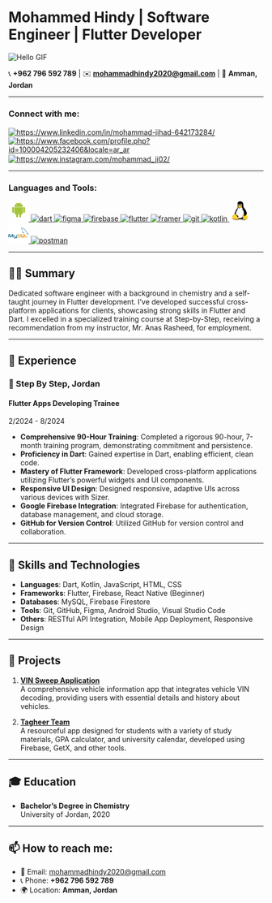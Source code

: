 # Mohammed Hindy | Software Engineer | Flutter Developer

![Hello GIF](https://i.pinimg.com/originals/3c/66/44/3c6644e66d201ed4510e4e52c8f4eb5f.gif)

📞 **+962 796 592 789** | ✉️ **mohammadhindy2020@gmail.com** | 📍 **Amman, Jordan**

---

<h3 align="left">Connect with me:</h3>
<p align="left">
  <a href="https://linkedin.com/in/mohammad-jihad-642173284/" target="blank">
    <img align="center" src="https://raw.githubusercontent.com/rahuldkjain/github-profile-readme-generator/master/src/images/icons/Social/linked-in-alt.svg" alt="https://www.linkedin.com/in/mohammad-jihad-642173284/" height="30" width="40" />
  </a>
  <a href="https://fb.com/100004205232406" target="blank">
    <img align="center" src="https://raw.githubusercontent.com/rahuldkjain/github-profile-readme-generator/master/src/images/icons/Social/facebook.svg" alt="https://www.facebook.com/profile.php?id=100004205232406&locale=ar_ar" height="30" width="40" />
  </a>
  <a href="https://instagram.com/mohammad_ji02/" target="blank">
    <img align="center" src="https://raw.githubusercontent.com/rahuldkjain/github-profile-readme-generator/master/src/images/icons/Social/instagram.svg" alt="https://www.instagram.com/mohammad_ji02/" height="30" width="40" />
  </a>
</p>

---

<h3 align="left">Languages and Tools:</h3>
<p align="left">
  <a href="https://developer.android.com" target="_blank" rel="noreferrer">
    <img src="https://raw.githubusercontent.com/devicons/devicon/master/icons/android/android-original-wordmark.svg" alt="android" width="40" height="40"/>
  </a>
  <a href="https://dart.dev" target="_blank" rel="noreferrer">
    <img src="https://www.vectorlogo.zone/logos/dartlang/dartlang-icon.svg" alt="dart" width="40" height="40"/>
  </a>
  <a href="https://www.figma.com/" target="_blank" rel="noreferrer">
    <img src="https://www.vectorlogo.zone/logos/figma/figma-icon.svg" alt="figma" width="40" height="40"/>
  </a>
  <a href="https://firebase.google.com/" target="_blank" rel="noreferrer">
    <img src="https://www.vectorlogo.zone/logos/firebase/firebase-icon.svg" alt="firebase" width="40" height="40"/>
  </a>
  <a href="https://flutter.dev" target="_blank" rel="noreferrer">
    <img src="https://www.vectorlogo.zone/logos/flutterio/flutterio-icon.svg" alt="flutter" width="40" height="40"/>
  </a>
  <a href="https://www.framer.com/" target="_blank" rel="noreferrer">
    <img src="https://www.vectorlogo.zone/logos/framer/framer-icon.svg" alt="framer" width="40" height="40"/>
  </a>
  <a href="https://git-scm.com/" target="_blank" rel="noreferrer">
    <img src="https://www.vectorlogo.zone/logos/git-scm/git-scm-icon.svg" alt="git" width="40" height="40"/>
  </a>
  <a href="https://kotlinlang.org" target="_blank" rel="noreferrer">
    <img src="https://www.vectorlogo.zone/logos/kotlinlang/kotlinlang-icon.svg" alt="kotlin" width="40" height="40"/>
  </a>
  <a href="https://www.linux.org/" target="_blank" rel="noreferrer">
    <img src="https://raw.githubusercontent.com/devicons/devicon/master/icons/linux/linux-original.svg" alt="linux" width="40" height="40"/>
  </a>
  <a href="https://www.mysql.com/" target="_blank" rel="noreferrer">
    <img src="https://raw.githubusercontent.com/devicons/devicon/master/icons/mysql/mysql-original-wordmark.svg" alt="mysql" width="40" height="40"/>
  </a>
  <a href="https://postman.com" target="_blank" rel="noreferrer">
    <img src="https://www.vectorlogo.zone/logos/getpostman/getpostman-icon.svg" alt="postman" width="40" height="40"/>
  </a>
</p>

---

## 👨‍💻 Summary

Dedicated software engineer with a background in chemistry and a self-taught journey in Flutter development. I’ve developed successful cross-platform applications for clients, showcasing strong skills in Flutter and Dart. I excelled in a specialized training course at Step-by-Step, receiving a recommendation from my instructor, Mr. Anas Rasheed, for employment.

---

## 💼 Experience

### 📌 Step By Step, Jordan
#### Flutter Apps Developing Trainee  
2/2024 - 8/2024  
- **Comprehensive 90-Hour Training**: Completed a rigorous 90-hour, 7-month training program, demonstrating commitment and persistence.  
- **Proficiency in Dart**: Gained expertise in Dart, enabling efficient, clean code.  
- **Mastery of Flutter Framework**: Developed cross-platform applications utilizing Flutter’s powerful widgets and UI components.  
- **Responsive UI Design**: Designed responsive, adaptive UIs across various devices with Sizer.  
- **Google Firebase Integration**: Integrated Firebase for authentication, database management, and cloud storage.  
- **GitHub for Version Control**: Utilized GitHub for version control and collaboration.  

---

## 🔧 Skills and Technologies

- **Languages**: Dart, Kotlin, JavaScript, HTML, CSS  
- **Frameworks**: Flutter, Firebase, React Native (Beginner)  
- **Databases**: MySQL, Firebase Firestore  
- **Tools**: Git, GitHub, Figma, Android Studio, Visual Studio Code  
- **Others**: RESTful API Integration, Mobile App Deployment, Responsive Design  

---

## 🎯 Projects

1. **[VIN Sweep Application](https://github.com/mohammadjiha/vin_sweep3)**  
   A comprehensive vehicle information app that integrates vehicle VIN decoding, providing users with essential details and history about vehicles.  

2. **[Tagheer Team](https://github.com/mohammadjiha/taggeer-app)**  
   A resourceful app designed for students with a variety of study materials, GPA calculator, and university calendar, developed using Firebase, GetX, and other tools.  

---

## 🎓 Education

- **Bachelor’s Degree in Chemistry**  
  University of Jordan, 2020  

---

## 📫 How to reach me:
- 📧 Email: [mohammadhindy2020@gmail.com](mailto:mohammadhindy2020@gmail.com)  
- 📞 Phone: **+962 796 592 789**  
- 🌍 Location: **Amman, Jordan**
